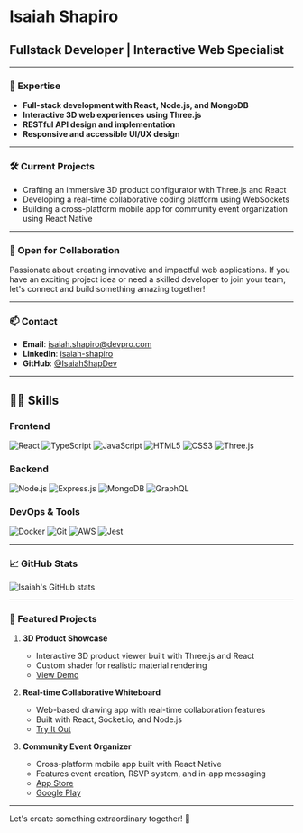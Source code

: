 # Isaiah Shapiro
## Fullstack Developer | Interactive Web Specialist

---

### 🚀 Expertise
- **Full-stack development with React, Node.js, and MongoDB**
- **Interactive 3D web experiences using Three.js**
- **RESTful API design and implementation**
- **Responsive and accessible UI/UX design**

---

### 🛠️ Current Projects
- Crafting an immersive 3D product configurator with Three.js and React
- Developing a real-time collaborative coding platform using WebSockets
- Building a cross-platform mobile app for community event organization using React Native

---

### 💼 Open for Collaboration
Passionate about creating innovative and impactful web applications. If you have an exciting project idea or need a skilled developer to join your team, let's connect and build something amazing together!

---

### 📫 Contact
- **Email**: [isaiah.shapiro@devpro.com](mailto:isaiah.shapiro@devpro.com)
- **LinkedIn**: [isaiah-shapiro](https://www.linkedin.com/in/isaiah-shapiro)
- **GitHub**: [@IsaiahShapDev](https://github.com/IsaiahShapDev)

---

## 👨‍💻 Skills

### Frontend
![React](https://img.shields.io/badge/-React-61DAFB?style=flat-square&logo=react&logoColor=black)
![TypeScript](https://img.shields.io/badge/-TypeScript-3178C6?style=flat-square&logo=typescript&logoColor=white)
![JavaScript](https://img.shields.io/badge/-JavaScript-F7DF1E?style=flat-square&logo=javascript&logoColor=black)
![HTML5](https://img.shields.io/badge/-HTML5-E34F26?style=flat-square&logo=html5&logoColor=white)
![CSS3](https://img.shields.io/badge/-CSS3-1572B6?style=flat-square&logo=css3&logoColor=white)
![Three.js](https://img.shields.io/badge/-Three.js-000000?style=flat-square&logo=three.js&logoColor=white)

### Backend
![Node.js](https://img.shields.io/badge/-Node.js-339933?style=flat-square&logo=node.js&logoColor=white)
![Express.js](https://img.shields.io/badge/-Express.js-000000?style=flat-square&logo=express&logoColor=white)
![MongoDB](https://img.shields.io/badge/-MongoDB-47A248?style=flat-square&logo=mongodb&logoColor=white)
![GraphQL](https://img.shields.io/badge/-GraphQL-E10098?style=flat-square&logo=graphql&logoColor=white)

### DevOps & Tools
![Docker](https://img.shields.io/badge/-Docker-2496ED?style=flat-square&logo=docker&logoColor=white)
![Git](https://img.shields.io/badge/-Git-F05032?style=flat-square&logo=git&logoColor=white)
![AWS](https://img.shields.io/badge/-AWS-232F3E?style=flat-square&logo=amazon-aws&logoColor=white)
![Jest](https://img.shields.io/badge/-Jest-C21325?style=flat-square&logo=jest&logoColor=white)

---

### 📈 GitHub Stats
![Isaiah's GitHub stats](https://github-readme-stats.vercel.app/api?username=IsaiahShapDev&show_icons=true&theme=radical)

---

### 🌟 Featured Projects

1. **3D Product Showcase**
   - Interactive 3D product viewer built with Three.js and React
   - Custom shader for realistic material rendering
   - [View Demo](https://3d-product-showcase.isaiahshap.dev)

2. **Real-time Collaborative Whiteboard**
   - Web-based drawing app with real-time collaboration features
   - Built with React, Socket.io, and Node.js
   - [Try It Out](https://collab-whiteboard.isaiahshap.dev)

3. **Community Event Organizer**
   - Cross-platform mobile app built with React Native
   - Features event creation, RSVP system, and in-app messaging
   - [App Store](https://apps.apple.com/us/app/community-event-organizer/id1234567890)
   - [Google Play](https://play.google.com/store/apps/details?id=com.isaiahshap.communityeventorganizer)

---

Let's create something extraordinary together! 🚀
